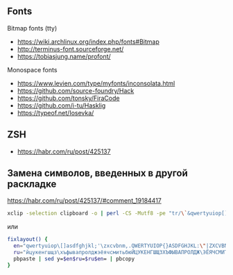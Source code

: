 ## Fonts

Bitmap fonts (tty)

- https://wiki.archlinux.org/index.php/fonts#Bitmap
- http://terminus-font.sourceforge.net/
- https://tobiasjung.name/profont/

Monospace fonts

- https://www.levien.com/type/myfonts/inconsolata.html
- https://github.com/source-foundry/Hack
- https://github.com/tonsky/FiraCode
- https://github.com/i-tu/Hasklig
- https://typeof.net/Iosevka/

## ZSH

- https://habr.com/ru/post/425137

## Замена символов, введенных в другой раскладке

https://habr.com/ru/post/425137/#comment_19184417

```bash
xclip -selection clipboard -o | perl -CS -Mutf8 -pe "tr/\`&qwertyuiop[]asdfghjkl;'zxcvbnm,.\/~QWERTYUIOP{}ASDFGHJKL;'ZXCVBNM,.\/ё?йцукенгшщзхъфывапролджэячсмитьбю.ЁЙЦУКЕНГШЩЗХЪФЫВАПРОЛДЖЭЯЧСМИТЬБЮ./ё?йцукенгшщзхъфывапролджэячсмитьбю.ЁЙЦУКЕНГШЩЗХЪФЫВАПРОЛДЖЭЯЧСМИТЬБЮ.\`&qwertyuiop[]asdfghjkl;'zxcvbnm,.\/~QWERTYUIOP{}]ASDFGHJKL;'ZXCVBNM,./;" | xclip -selection clipboard -i
```

или

```bash
fixlayout() {
  en="qwertyuiop\[]asdfghjkl;'\zxcvbnm,.QWERTYUIOP{}ASDFGHJKL:\"|ZXCVBNM<>\@№%%^&*"
  ru="йцукенгшщз\хъфывапролджэёячсмитьбюЙЦУКЕНГШЩЗХЪФЫВАПРОЛДЖ\ЭЁЯЧСМИТЬБЮ\"#$:,.;"
  pbpaste | sed y=$en$ru=$ru$en= | pbcopy
}
```
